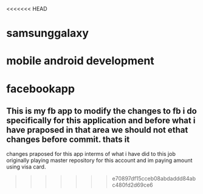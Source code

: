 <<<<<<< HEAD
# samsunggalaxy
mobile android development
=======
# facebookapp
This is my fb app to modify the changes to fb
i do specifically for this application
and before what i have praposed in that area
we should not ethat changes before commit.
thats it
-------------------------------------------------
changes praposed for this app interms of what i have did to this job originally 
playing master repository for this account
and im paying amount using visa card.
>>>>>>> e70897df15cceb08abdaddd84abc480fd2d69ce6
